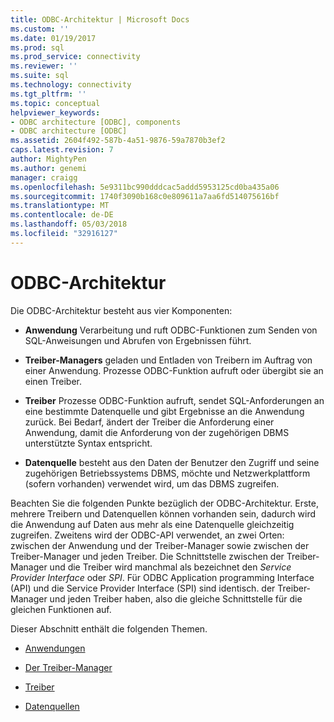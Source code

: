 ```yaml
---
title: ODBC-Architektur | Microsoft Docs
ms.custom: ''
ms.date: 01/19/2017
ms.prod: sql
ms.prod_service: connectivity
ms.reviewer: ''
ms.suite: sql
ms.technology: connectivity
ms.tgt_pltfrm: ''
ms.topic: conceptual
helpviewer_keywords:
- ODBC architecture [ODBC], components
- ODBC architecture [ODBC]
ms.assetid: 2604f492-587b-4a51-9876-59a7870b3ef2
caps.latest.revision: 7
author: MightyPen
ms.author: genemi
manager: craigg
ms.openlocfilehash: 5e9311bc990dddcac5addd5953125cd0ba435a06
ms.sourcegitcommit: 1740f3090b168c0e809611a7aa6fd514075616bf
ms.translationtype: MT
ms.contentlocale: de-DE
ms.lasthandoff: 05/03/2018
ms.locfileid: "32916127"
---
```

# <a name="odbc-architecture"></a>ODBC-Architektur
Die ODBC-Architektur besteht aus vier Komponenten:  
  
-   **Anwendung** Verarbeitung und ruft ODBC-Funktionen zum Senden von SQL-Anweisungen und Abrufen von Ergebnissen führt.  
  
-   **Treiber-Managers** geladen und Entladen von Treibern im Auftrag von einer Anwendung. Prozesse ODBC-Funktion aufruft oder übergibt sie an einen Treiber.  
  
-   **Treiber** Prozesse ODBC-Funktion aufruft, sendet SQL-Anforderungen an eine bestimmte Datenquelle und gibt Ergebnisse an die Anwendung zurück. Bei Bedarf, ändert der Treiber die Anforderung einer Anwendung, damit die Anforderung von der zugehörigen DBMS unterstützte Syntax entspricht.  
  
-   **Datenquelle** besteht aus den Daten der Benutzer den Zugriff und seine zugehörigen Betriebssystems DBMS, möchte und Netzwerkplattform (sofern vorhanden) verwendet wird, um das DBMS zugreifen.  
  
 Beachten Sie die folgenden Punkte bezüglich der ODBC-Architektur. Erste, mehrere Treibern und Datenquellen können vorhanden sein, dadurch wird die Anwendung auf Daten aus mehr als eine Datenquelle gleichzeitig zugreifen. Zweitens wird der ODBC-API verwendet, an zwei Orten: zwischen der Anwendung und der Treiber-Manager sowie zwischen der Treiber-Manager und jeden Treiber. Die Schnittstelle zwischen der Treiber-Manager und die Treiber wird manchmal als bezeichnet den *Service Provider Interface* oder *SPI*. Für ODBC Application programming Interface (API) und die Service Provider Interface (SPI) sind identisch. der Treiber-Manager und jeden Treiber haben, also die gleiche Schnittstelle für die gleichen Funktionen auf.  
  
 Dieser Abschnitt enthält die folgenden Themen.  
  
-   [Anwendungen](../../odbc/reference/applications.md)  
  
-   [Der Treiber-Manager](../../odbc/reference/the-driver-manager.md)  
  
-   [Treiber](../../odbc/reference/drivers.md)  
  
-   [Datenquellen](../../odbc/reference/data-sources.md)
